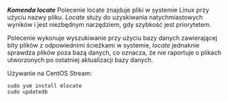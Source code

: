 ***Komenda locate***
Polecenie locate znajduje pliki w systemie Linux przy użyciu nazwy pliku. *Locate* służy do uzyskiwania natychmiastowych wyników i jest niezbędnym narzędziem, gdy szybkość jest priorytetem.

Polecenie wykonuje wyszukiwanie przy użyciu bazy danych zawierającej bity plików z odpowiednimi ścieżkami w systemie, *locate* jednaknie sprawdza plików poza bazą danych, co oznacza, że nie raportuje o plikach utworzonych po ostatniej aktualizacji bazy danych.

Używanie na CentOS Stream:
```
sudo yum install mlocate 
sudo updatedb
```
